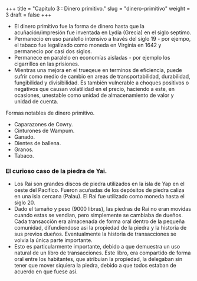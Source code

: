 +++
title = "Capitulo 3 : Dinero primitivo."
slug = "dinero-primitivo"
weight = 3
draft = false
+++

- El dinero primitivo fue la forma de dinero hasta que la acuñación/impresión fue inventada en Lydia (Grecia) en el siglo septimo.
- Permanecio en uso paralello intensivo a través del siglo 19 - por ejempo, el tabaco fue legalizado como moneda en Virginia en 1642 y permanecio por casi dos siglos.
- Permanece en paralelo en economías aisladas - por ejemplo los cigarrillos en las prisiones.
- Mientras una mejora en el trueqeue en terminos de eficiencia, puede sufrir como medio de cambio en areas de transportabilidad, durabilidad, fungibilidad y divisibilidad. Es también vulnerable a choques positivos o negativos que causan volatilidad en el precio, haciendo a este, en ocasiones, unestable como unidad de almacenamiento de valor y unidad de cuenta.


Formas notables de dinero primitivo.

- Caparazones de Cowry.
- Cinturones de Wampum.
- Ganado.
- Dientes de ballena.
- Granos.
- Tabaco.

### El curioso caso de la piedra de Yai.

- Los Rai son grandes discos de piedra utilizados en la isla de Yap en el oeste del Pacífico. Fueron acuñadas de los depósitos de piedra caliza en una isla cercana (Palau). El Rai fue utilizado como moneda hasta el siglo 20.
- Dado el tamaño y peso (9000 libras), las piedras de Rai no eran movidas cuando estas se vendian, pero simplemente se cambiaba de dueños. Cada transacción era almacenada de forma oral dentro de la pequeña comunidad, difundiendose asi la propiedad de la piedra y la historia de sus previos dueños. Eventualmente la historia de transacciones se volvia la única parte importante.
- Esto es particularmente importante, debido a que demuestra un uso natural de un libro de transacciones. Este libro, era compartido de forma oral entre los habitantes, que atribuian la propiedad, la delegaban sin tener que mover siquiera la piedra, debido a que todos estaban de acuerdo en que fuese así.

